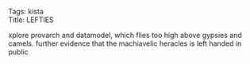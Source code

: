 Tags: kista  
Title: LEFTIES  
  
xplore provarch and datamodel, which flies too high above gypsies and camels. further evidence that the machiavelic heracles is left handed in public  
